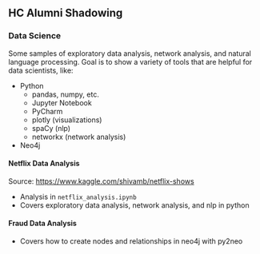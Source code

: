 ## HC Alumni Shadowing
### Data Science
Some samples of exploratory data analysis, network analysis, and natural language processing.
Goal is to show a variety of tools that are helpful for data scientists, like:
- Python
  - pandas, numpy, etc.
  - Jupyter Notebook
  - PyCharm
  - plotly (visualizations)
  - spaCy (nlp)
  - networkx (network analysis)
- Neo4j

#### Netflix Data Analysis
Source: https://www.kaggle.com/shivamb/netflix-shows
- Analysis in `netflix_analysis.ipynb`  
- Covers exploratory data analysis, network analysis, and nlp in python
#### Fraud Data Analysis
- Covers how to create nodes and relationships in neo4j with py2neo
